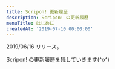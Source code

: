 ```yaml
---
title: Scripon! 更新履歴
description: Scripon! の更新履歴
menuTitle: はじめに
createdAt: '2019-07-10 00:00:00'
---
```


2019/06/16 リリース。

Scripon! の更新履歴を残していきます(^o^)
